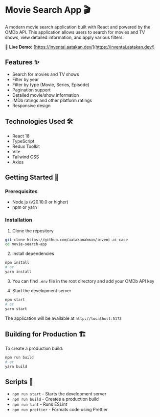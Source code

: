 # Movie Search App 🎬

A modern movie search application built with React and powered by the OMDb API. This application allows users to search for movies and TV shows, view detailed information, and apply various filters.

🔗 **Live Demo:** [https://inventai.aatakan.dev/](https://inventai.aatakan.dev/)

## Features ✨

- Search for movies and TV shows
- Filter by year
- Filter by type (Movie, Series, Episode)
- Pagination support
- Detailed movie/show information
- IMDb ratings and other platform ratings
- Responsive design

## Technologies Used 🛠

- React 18
- TypeScript
- Redux Toolkit
- Vite
- Tailwind CSS
- Axios

## Getting Started 🚀

### Prerequisites

- Node.js (v20.10.0 or higher)
- npm or yarn

### Installation

1. Clone the repository

```bash
git clone https://github.com/aatakanakman/invent-ai-case
cd movie-search-app
```

2. Install dependencies

```bash
npm install
# or
yarn install
```

3. You can find `.env` file in the root directory and add your OMDb API key

4. Start the development server

```bash
npm start
# or
yarn start
```

The application will be available at `http://localhost:5173`

## Building for Production 🏗️

To create a production build:

```bash
npm run build
# or
yarn build
```

## Scripts 📝

- `npm run start` - Starts the development server
- `npm run build` - Creates a production build
- `npm run lint` - Runs ESLint
- `npm run prettier` - Formats code using Prettier
